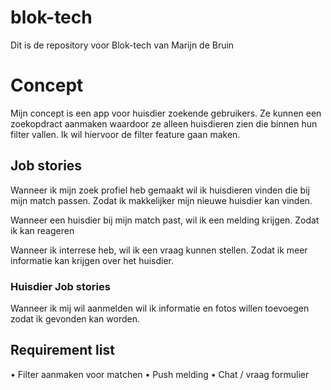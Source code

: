 # blok-tech
Dit is de repository voor Blok-tech van Marijn de Bruin

# Concept
Mijn concept is een app voor huisdier zoekende gebruikers. Ze kunnen een zoekopdract aanmaken waardoor ze alleen huisdieren zien die binnen hun filter vallen. Ik wil hiervoor de filter feature gaan maken.

## Job stories

Wanneer ik mijn zoek profiel heb gemaakt wil ik huisdieren vinden die bij mijn match passen. Zodat ik makkelijker mijn nieuwe huisdier kan vinden.

Wanneer een huisdier bij mijn match past, wil ik een melding krijgen. Zodat ik kan reageren

Wanneer ik interrese heb, wil ik een vraag kunnen stellen. Zodat ik meer informatie kan krijgen over het huisdier.


### Huisdier Job stories

Wanneer ik mij wil aanmelden wil ik informatie en fotos willen toevoegen zodat ik gevonden kan worden.

## Requirement list

•	Filter aanmaken voor matchen
•	Push melding
•	Chat / vraag formulier
